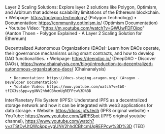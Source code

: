 Layer 2 Scaling Solutions:
  Explore layer 2 solutions like Polygon, Optimism, and Arbitrum that address scalability limitations of the Ethereum blockchain.
      •	Webpage: https://polygon.technology/ (Polygon Technology)
      •	Documentation: https://community.optimism.io/ (Optimism Documentation)
      •	Youtube Video: "https://m.youtube.com/watch?v=GWUwFDFOipo" (Aanton Thoen - Polygon Explained - A Layer 2 Scaling Solution for Ethereum)

Decentralized Autonomous Organizations (DAOs):
  Learn how DAOs operate, their governance mechanisms using smart contracts, and how to develop DAO functionalities.
      •	Webpage: https://deepdao.io/ (DeepDAO - Discover DAOs), https://www.chainalysis.com/blog/introduction-to-decentralized-autonomous-organizations-daos/ (Chainanalysis)

      •	Documentation: https://docs-staging.aragon.org/ (Aragon - Developer Documentation)
      •	Youtube Video: https://www.youtube.com/watch?v=tbO-tfZX3sc&pp=ygUNV2hhdCBhcmUgREFPcw%3D%3D 

InterPlanetary File System (IPFS):
 Understand IPFS as a decentralized storage network and how it can be integrated with web3 applications for data storage.
      •	Website: https://docs.ipfs.tech (IPFS original website)
      •	YouTube: https://www.youtube.com/@IPFSbot (IPFS original youtube channel), https://www.youtube.com/watch?v=zTStDvUtQWc&pp=ygUNV2hhdCBhcmUgREFPcw%3D%3D (TED)
